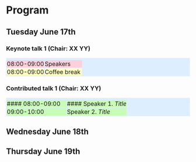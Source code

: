 <style type="text/css">
tbody { width:100%;background-color:#ddeeff;border-collapse:collapse; }
table { width:100%;background-color:#ddeeff;border-collapse:collapse; }
th { background-color:#ddeeff;color:white;width:50%;padding:1px;border:2px solid #ddeeff; }
td { padding:0px;border:2px solid #ddeeff; }
td { background-color: #c7fdb5; }
.table--bg--red {
	background-color: #ffcfdc;
}
.table--bg--yellow {
	background-color: #ffffc2;
}
.table--bg--green {
	background-color: #c7fdb5;
}
</style>

# Program

## Tuesday June 17th

### Keynote talk 1 (Chair: XX YY)


| <a></a> | <a></a> |
| --- | --- |
| <div class="table--bg--red">08:00-09:00</div> | <div class="table--bg--red">Speakers</div> |
| <div class="table--bg--yellow">08:00-09:00</div> | <div class="table--bg--yellow">Coffee break</div> |

### Contributed talk 1 (Chair: XX YY)

| <a></a> | <a></a> |
| --- | --- |
| #### 08:00-09:00 | #### Speaker 1. *Title* |
| 09:00-10:00 | Speaker 2. *Title* |

## Wednesday June 18th

## Thursday June 19th


